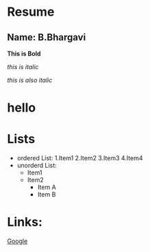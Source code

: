 # Resume

## Name: B.Bhargavi

**This is Bold**

*this is italic*

_this is also italic_

<h1>hello</h1>

# Lists

- ordered List:
   1.Item1
   2.Item2
   3.Item3
   4.Item4
- unorderd List:
   * Item1
   * Item2
     * Item A
     * Item B
# Links:
[Google](www.google.com)
